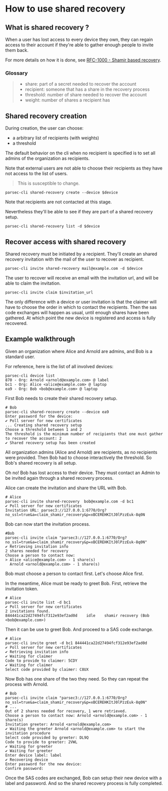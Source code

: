 <!-- Parsec Cloud (https://parsec.cloud) Copyright (c) BUSL-1.1 2016-present Scille SAS -->
<!-- cspell:ignore xBCEREHKItJ0lPzzEuk-8q0N -->

# How to use shared recovery

## What is shared recovery ?

When a user has lost access to every device they own,
they can regain access to their account if they're able to
gather enough people to invite them back.

For more details on how it is done, see [RFC-1000 - Shamir based recovery](../rfc/1000-shamir-based-recovery.md).

### Glossary

> * share: part of a secret needed to recover the account
> * recipient: someone that has a share in the recovery process
> * threshold: number of share needed to recover the account
> * weight: number of shares a recipient has

## Shared recovery creation

During creation, the user can choose:
- a arbitrary list of recipients (with weights)
- a threshold

The default behavior on the cli when no recipient is specified is to
set all admins of the organization as recipients.

Note that external users are not able to choose their recipients
as they have not access to the list of users.

> This is susceptible to change.

```shell
parsec-cli shared-recovery create --device $device
```

Note that recipients are not contacted at this stage.

Nevertheless they'll be able to see if they are part of a
shared recovery setup.

```shell
parsec-cli shared-recovery list -d $device
```

## Recover access with shared recovery

Shared recovery must be initiated by a recipient.
They'll create an shared recovery invitation with the mail
of the user to recover as recipient.

```shell
parsec-cli invite shared-recovery mail@example.com -d $device
```

The user to recover will receive an email with the invitation url,
and will be able to claim the invitation.

```shell
parsec-cli invite claim $invitation_url
```

The only difference with a device or user invitation is that
the claimer will have to choose the order in which to contact
the recipients. Then the sas code exchanges will happen as
usual, until enough shares have been gathered. At which point
the new device is registered and access is fully recovered.

## Example walkthrough

Given an organization where Alice and Arnold are admins, and Bob is a standard user.

For reference, here is the list of all involved devices:

```shell
parsec-cli device list
870 - Org: Arnold <arnold@example.com> @ label
bc1 - Org: Alice <alice@example.com> @ laptop
ea9 - Org: Bob <bob@example.com> @ laptop
```

First Bob needs to create their shared recovery setup.

```shell
# Bob
parsec-cli shared-recovery create --device ea9
Enter password for the device:
✔ Poll server for new certificates
... Creating shared recovery setup
Choose a threshold between 1 and 2
The threshold is the minimum number of recipients that one must gather to recover the account: 2
✔ Shared recovery setup has been created
```

All organization admins (Alice and Arnold) are recipients, as no recipients were provided.
Then Bob had to choose interactively the threshold.
So Bob's shared recovery is all setup.

Oh no! Bob has lost access to their device.
They must contact an Admin to be invited again through a shared recovery process.

Alice can create the invitation and share the URL with Bob.

```shell
# Alice
parsec-cli invite shared-recovery  bob@example.com -d bc1
✔ Poll server for new certificates
Invitation URL: parsec3://127.0.0.1:6770/Org?no_ssl=true&a=claim_shamir_recovery&p=xBCEREHKItJ0lPzzEuk-8q0N
```

Bob can now start the invitation process.

```shell
#Bob
parsec-cli invite claim "parsec3://127.0.0.1:6770/Org?no_ssl=true&a=claim_shamir_recovery&p=xBCEREHKItJ0lPzzEuk-8q0N"
✔ Retrieving invitation info
2 shares needed for recovery
Choose a person to contact now:
> Alice <alice@example.com> - 1 share(s)
  Arnold <arnold@example.com> - 1 share(s)
```

Bob must choose a person to contact first.
Let's choose Alice first.

In the meantime, Alice must be ready to greet Bob.
First, retrieve the invitation token.

```shell
# Alice
parsec-cli invite list -d bc1
✔ Poll server for new certificates
2 invitations found.
844441ca22d27494fcf312e93ef2ad0d	idle	shamir recovery (Bob <bob@example.com>)
```

Then it can be use to greet Bob.
And proceed to a SAS code exchange.

```shell
# Alice
parsec-cli invite greet -d bc1 844441ca22d27494fcf312e93ef2ad0d
✔ Poll server for new certificates
✔ Retrieving invitation info
✔ Waiting for claimer
Code to provide to claimer: 5CDY
✔ Waiting for claimer
Select code provided by claimer: C8UX
```

Now Bob has one share of the two they need.
So they can repeat the process with Arnold.

```shell
# Bob
parsec-cli invite claim "parsec3://127.0.0.1:6770/Org?no_ssl=true&a=claim_shamir_recovery&p=xBCEREHKItJ0lPzzEuk-8q0N"
# ...
Out of 2 shares needed for recovery, 1 were retrieved.
Choose a person to contact now: Arnold <arnold@example.com> - 1 share(s)
Invitation greeter: Arnold <arnold@example.com>
✔ Waiting the greeter Arnold <arnold@example.com> to start the invitation procedure
Select code provided by greeter: DL9Q
Code to provide to greeter: 2VWL
✔ Waiting for greeter
✔ Waiting for greeter
Enter device label: label
✔ Recovering device
Enter password for the new device:
Confirm password:
```

Once the SAS codes are exchanged, Bob can setup their new device with a label and password.
And so the shared recovery process is fully completed.
